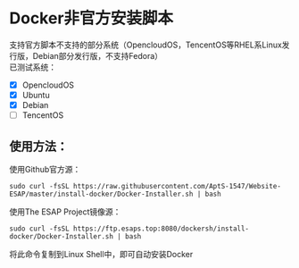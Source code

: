 # Docker非官方安装脚本
支持官方脚本不支持的部分系统（OpencloudOS，TencentOS等RHEL系Linux发行版，Debian部分发行版，不支持Fedora）  
已测试系统：
- [x] OpencloudOS
- [x] Ubuntu
- [x] Debian
- [ ] TencentOS   

## 使用方法：  

使用Github官方源：
```shell
sudo curl -fsSL https://raw.githubusercontent.com/AptS-1547/Website-ESAP/master/install-docker/Docker-Installer.sh | bash
```

使用The ESAP Project镜像源：
```shell
sudo curl -fsSL https://ftp.esaps.top:8080/dockersh/install-docker/Docker-Installer.sh | bash
```   

将此命令复制到Linux Shell中，即可自动安装Docker